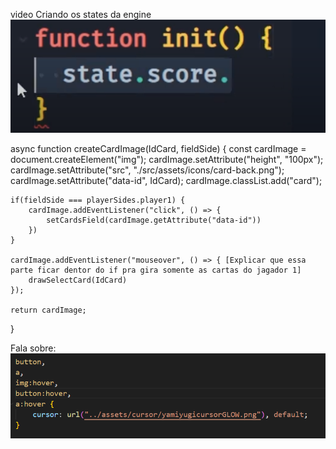 video Criando os states da engine ![alt text](image.png)


async function createCardImage(IdCard, fieldSide) {
    const cardImage = document.createElement("img");
    cardImage.setAttribute("height", "100px");
    cardImage.setAttribute("src", "./src/assets/icons/card-back.png");
    cardImage.setAttribute("data-id", IdCard);
    cardImage.classList.add("card");

    if(fieldSide === playerSides.player1) {
        cardImage.addEventListener("click", () => {
            setCardsField(cardImage.getAttribute("data-id"))
        })
    }

    cardImage.addEventListener("mouseover", () => { [Explicar que essa parte ficar dentor do if pra gira somente as cartas do jagador 1]
        drawSelectCard(IdCard)
    });

    return cardImage;
}


Fala sobre:
![alt text](image-1.png)